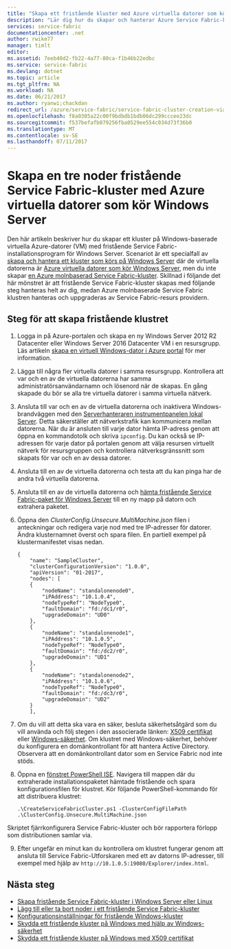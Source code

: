 ```yaml
---
title: "Skapa ett fristående kluster med Azure virtuella datorer som kör Windows | Microsoft Docs"
description: "Lär dig hur du skapar och hanterar Azure Service Fabric-kluster på Azure virtuella datorer som kör Windows Server."
services: service-fabric
documentationcenter: .net
author: rwike77
manager: timlt
editor: 
ms.assetid: 7eeb40d2-fb22-4a77-80ca-f1b46b22edbc
ms.service: service-fabric
ms.devlang: dotnet
ms.topic: article
ms.tgt_pltfrm: NA
ms.workload: NA
ms.date: 06/21/2017
ms.author: ryanwi;chackdan
redirect_url: /azure/service-fabric/service-fabric-cluster-creation-via-arm
ms.openlocfilehash: f8a0305a22c00f9bdbdb1bdb06dc299cccee23dc
ms.sourcegitcommit: f537befafb079256fba0529ee554c034d73f36b0
ms.translationtype: MT
ms.contentlocale: sv-SE
ms.lasthandoff: 07/11/2017
---
```

# <a name="create-a-three-node-standalone-service-fabric-cluster-with-azure-virtual-machines-running-windows-server"></a>Skapa en tre noder fristående Service Fabric-kluster med Azure virtuella datorer som kör Windows Server
Den här artikeln beskriver hur du skapar ett kluster på Windows-baserade virtuella Azure-datorer (VM) med fristående Service Fabric-installationsprogram för Windows Server. Scenariot är ett specialfall av [skapa och hantera ett kluster som körs på Windows Server](service-fabric-cluster-creation-for-windows-server.md) där de virtuella datorerna är [Azure virtuella datorer som kör Windows Server](../virtual-machines/virtual-machines-windows-hero-tutorial.md?toc=%2fazure%2fvirtual-machines%2fwindows%2ftoc.json), men du inte skapar [en Azure molnbaserad Service Fabric-kluster](service-fabric-cluster-creation-via-portal.md). Skillnad i följande det här mönstret är att fristående Service Fabric-kluster skapas med följande steg hanteras helt av dig, medan Azure molnbaserade Service Fabric klustren hanteras och uppgraderas av Service Fabric-resurs providern.

## <a name="steps-to-create-the-standalone-cluster"></a>Steg för att skapa fristående klustret
1. Logga in på Azure-portalen och skapa en ny Windows Server 2012 R2 Datacenter eller Windows Server 2016 Datacenter VM i en resursgrupp. Läs artikeln [skapa en virtuell Windows-dator i Azure portal](../virtual-machines/virtual-machines-windows-hero-tutorial.md?toc=%2fazure%2fvirtual-machines%2fwindows%2ftoc.json) för mer information.
2. Lägga till några fler virtuella datorer i samma resursgrupp. Kontrollera att var och en av de virtuella datorerna har samma administratörsanvändarnamn och lösenord när de skapas. En gång skapade du bör se alla tre virtuella datorer i samma virtuella nätverk.
3. Ansluta till var och en av de virtuella datorerna och inaktivera Windows-brandväggen med den [Serverhanteraren instrumentpanelen lokal Server](https://technet.microsoft.com/library/jj134147.aspx). Detta säkerställer att nätverkstrafik kan kommunicera mellan datorerna. När du är ansluten till varje dator hämta IP-adress genom att öppna en kommandotolk och skriva `ipconfig`. Du kan också se IP-adressen för varje dator på portalen genom att välja resursen virtuellt nätverk för resursgruppen och kontrollera nätverksgränssnitt som skapats för var och en av dessa datorer.
4. Ansluta till en av de virtuella datorerna och testa att du kan pinga har de andra två virtuella datorerna.
5. Ansluta till en av de virtuella datorerna och [hämta fristående Service Fabric-paket för Windows Server](http://go.microsoft.com/fwlink/?LinkId=730690) till en ny mapp på datorn och extrahera paketet.
6. Öppna den *ClusterConfig.Unsecure.MultiMachine.json* filen i anteckningar och redigera varje nod med tre IP-adresser för datorer. Ändra klusternamnet överst och spara filen.  En partiell exempel på klustermanifestet visas nedan.
   
    ```
    {
        "name": "SampleCluster",
        "clusterConfigurationVersion": "1.0.0",
        "apiVersion": "01-2017",
        "nodes": [
        {
            "nodeName": "standalonenode0",
            "iPAddress": "10.1.0.4",
            "nodeTypeRef": "NodeType0",
            "faultDomain": "fd:/dc1/r0",
            "upgradeDomain": "UD0"
        },
        {
            "nodeName": "standalonenode1",
            "iPAddress": "10.1.0.5",
            "nodeTypeRef": "NodeType0",
            "faultDomain": "fd:/dc2/r0",
            "upgradeDomain": "UD1"
        },
        {
            "nodeName": "standalonenode2",
            "iPAddress": "10.1.0.6",
            "nodeTypeRef": "NodeType0",
            "faultDomain": "fd:/dc3/r0",
            "upgradeDomain": "UD2"
        }
        ],
    ```
7. Om du vill att detta ska vara en säker, besluta säkerhetsåtgärd som du vill använda och följ stegen i den associerade länken: [X509 certifikat](service-fabric-windows-cluster-x509-security.md) eller [Windows-säkerhet](service-fabric-windows-cluster-windows-security.md). Om klustret med Windows-säkerhet, behöver du konfigurera en domänkontrollant för att hantera Active Directory. Observera att en domänkontrollant dator som en Service Fabric nod inte stöds.
8. Öppna en [fönstret PowerShell ISE](https://msdn.microsoft.com/powershell/scripting/core-powershell/ise/introducing-the-windows-powershell-ise). Navigera till mappen där du extraherade installationspaketet hämtade fristående och spara konfigurationsfilen för klustret. Kör följande PowerShell-kommando för att distribuera klustret:
   
    ```
    .\CreateServiceFabricCluster.ps1 -ClusterConfigFilePath .\ClusterConfig.Unsecure.MultiMachine.json
    ```

Skriptet fjärrkonfigurera Service Fabric-kluster och bör rapportera förlopp som distributionen samlar via.

9. Efter ungefär en minut kan du kontrollera om klustret fungerar genom att ansluta till Service Fabric-Utforskaren med ett av datorns IP-adresser, till exempel med hjälp av `http://10.1.0.5:19080/Explorer/index.html`. 

## <a name="next-steps"></a>Nästa steg
* [Skapa fristående Service Fabric-kluster i Windows Server eller Linux](service-fabric-deploy-anywhere.md)
* [Lägg till eller ta bort noder i ett fristående Service Fabric-kluster](service-fabric-cluster-windows-server-add-remove-nodes.md)
* [Konfigurationsinställningar för fristående Windows-kluster](service-fabric-cluster-manifest.md)
* [Skydda ett fristående kluster på Windows med hjälp av Windows-säkerhet](service-fabric-windows-cluster-windows-security.md)
* [Skydda ett fristående kluster på Windows med X509 certifikat](service-fabric-windows-cluster-x509-security.md)

